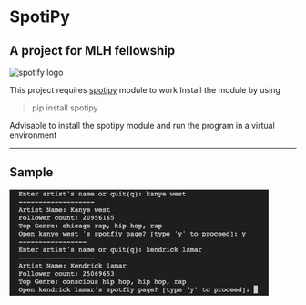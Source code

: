 # SpotiPy 
## A project for MLH fellowship

![spotify logo](https://storage.googleapis.com/pr-newsroom-wp/1/2018/11/Spotify_Logo_CMYK_Green.png)

This project requires [spotipy](https://spotipy.readthedocs.io/en/2.22.1/#) module to work
Install the module by using 

> pip install spotipy

Advisable to install the spotipy module and run the program in a virtual environment

---------------------------------------------------------------
## Sample

![sample](assets/sample.png)

